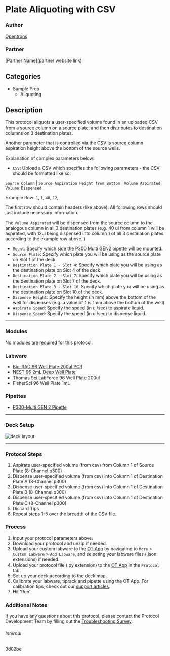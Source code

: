 # Plate Aliquoting with CSV

### Author
[Opentrons](https://opentrons.com/)

### Partner
[Partner Name](partner website link)

## Categories
* Sample Prep
	* Aliquoting

## Description
This protocol aliquots a user-specified volume found in an uploaded CSV from a source column on a source plate, and then distributes to destination columns on 3 destination plates.

Another parameter that is controlled via the CSV is source column aspiration height above the bottom of the source wells.

Explanation of complex parameters below:
* `CSV`: Upload a CSV which specifies the following parameters -
the CSV should be formatted like so:

`Source Column` | `Source Aspiration Height from Bottom` | `Volume Aspirated`| `Volume Dispensed`

Example Row: `1`, `1`, `40`, `12`,

The first row should contain headers (like above). All following rows should just include necessary information. </br>

The `Volume Aspirated` will be dispensed from the source column to the analogous column in all 3 destination plates (e.g. 40 ul from column 1 will be aspirated, with 12ul being dispensed into column 1 of all 3 destination plates according to the example row above. )

* `Mount`: Specify which side the P300 Multi GEN2 pipette will be mounted.
* `Source Plate`: Specify which plate you will be using as the source plate on Slot 1 of the deck.  
* `Destination Plate 1 - Slot 4`: Specify which plate you will be using as the destination plate on Slot 4 of the deck.
* `Destination Plate 2 - Slot 7`: Specify which plate you will be using as the destination plate on Slot 7 of the deck.
* `Destination Plate 3 - Slot 10`: Specify which plate you will be using as the destination plate on Slot 10 of the deck.
* `Dispense Height`: Specify the height (in mm) above the bottom of the well for dispenses (e.g. a value of `1` is 1mm above the bottom of the well)
* `Aspirate Speed`: Specify the speed (in ul/sec) to aspirate liquid.
* `Dispense Speed`: Specify the speed (in ul/sec) to dispense liquid.

---

### Modules
No modules are required for this protocol.

### Labware
* [Bio-RAD 96 Well Plate 200ul PCR](https://labware.opentrons.com/biorad_96_wellplate_200ul_pcr?_gl=1*10feo1p*_gcl_aw*R0NMLjE2MTcwNjQ4OTguQ2owS0NRanc5WVdEQmhEeUFSSXNBRHQ2c0dhUUYzZ19ranNKV2R6Z1R6UmdzdG5QeE1DRmNBWm9zNEk3NFJ3YUpDUTItTWI2UDg4Xy1qWWFBbThnRUFMd193Y0I.*_ga*ODQ1NDAxMzU2LjE2MTIxOTA0Nzc.*_ga_GNSMNLW4RY*MTYxOTIwMTM3Mi4xODcuMS4xNjE5MjAxNDIxLjA.&_ga=2.87335384.1162033746.1618926044-845401356.1612190477&_gac=1.122034937.1617064898.Cj0KCQjw9YWDBhDyARIsADt6sGaQF3g_kjsJWdzgTzRgstnPxMCFcAZos4I74RwaJCQ2-Mb6P88_-jYaAm8gEALw_wcB)
* [NEST 96 2mL Deep Well Plate](https://labware.opentrons.com/nest_96_wellplate_2ml_deep?_gl=1*10feo1p*_gcl_aw*R0NMLjE2MTcwNjQ4OTguQ2owS0NRanc5WVdEQmhEeUFSSXNBRHQ2c0dhUUYzZ19ranNKV2R6Z1R6UmdzdG5QeE1DRmNBWm9zNEk3NFJ3YUpDUTItTWI2UDg4Xy1qWWFBbThnRUFMd193Y0I.*_ga*ODQ1NDAxMzU2LjE2MTIxOTA0Nzc.*_ga_GNSMNLW4RY*MTYxOTIwMTM3Mi4xODcuMS4xNjE5MjAxNDIxLjA.&_ga=2.87335384.1162033746.1618926044-845401356.1612190477&_gac=1.122034937.1617064898.Cj0KCQjw9YWDBhDyARIsADt6sGaQF3g_kjsJWdzgTzRgstnPxMCFcAZos4I74RwaJCQ2-Mb6P88_-jYaAm8gEALw_wcB)
* Thomas Sci LabForce 96 Well Plate 200ul
* FisherSci 96 Well Plate 1mL



### Pipettes
* [P300-Multi GEN 2 Pipette](https://shop.opentrons.com/collections/ot-2-robot/products/8-channel-electronic-pipette?variant=5984202489885m)


---

### Deck Setup
![deck layout](https://opentrons-protocol-library-website.s3.amazonaws.com/custom-README-images/3d02be/Screen+Shot+2021-04-23+at+2.26.08+PM.png)

---

### Protocol Steps
1. Aspirate user-specified volume (from csv) from Column 1 of Source Plate (8-Channel p300)
2. Dispense user-specified volume (from csv) into Column 1 of Destination Plate A (8-Channel p300)
3. Dispense user-specified volume (from csv) into Column 1 of Destination Plate B (8-Channel p300)
4. Dispense user-specified volume (from csv) into Column 1 of Destination Plate C (8-Channel p300)
5. Discard Tips
6. Repeat steps 1-5 over the breadth of the CSV file.

### Process
1. Input your protocol parameters above.
2. Download your protocol and unzip if needed.
3. Upload your custom labware to the [OT App](https://opentrons.com/ot-app) by navigating to `More` > `Custom Labware` > `Add Labware`, and selecting your labware files (.json extensions) if needed.
4. Upload your protocol file (.py extension) to the [OT App](https://opentrons.com/ot-app) in the `Protocol` tab.
5. Set up your deck according to the deck map.
6. Calibrate your labware, tiprack and pipette using the OT App. For calibration tips, check out our [support articles](https://support.opentrons.com/en/collections/1559720-guide-for-getting-started-with-the-ot-2).
7. Hit 'Run'.

### Additional Notes
If you have any questions about this protocol, please contact the Protocol Development Team by filling out the [Troubleshooting Survey](https://protocol-troubleshooting.paperform.co/).

###### Internal
3d02be
